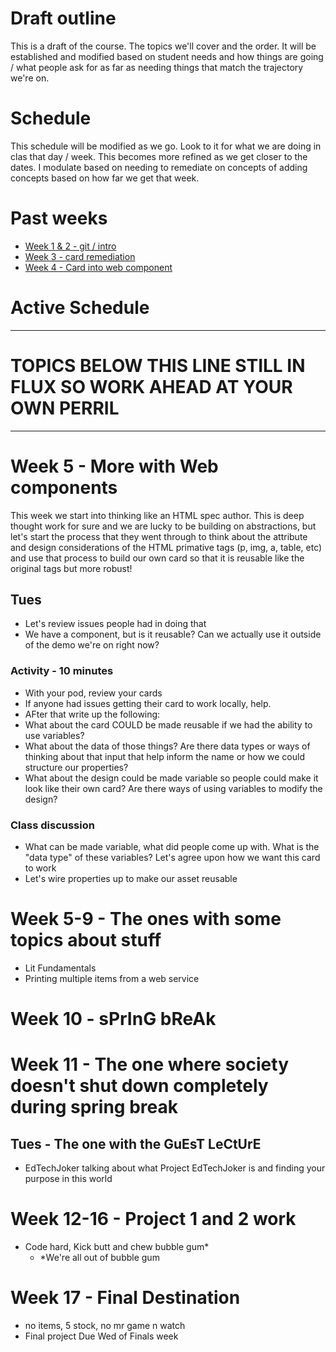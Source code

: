 # Draft outline
This is a draft of the course. The topics we'll cover and the order. It will be established and modified based on student needs and how things are going / what people ask for as far as needing things that match the trajectory we're on.

# Schedule
This schedule will be modified as we go. Look to it for what we are doing in clas that day / week. This becomes more refined as we get closer to the dates. I modulate based on needing to remediate on concepts of adding concepts based on how far we get that week.

# Past weeks
- [Week 1 & 2 - git / intro](sp24/week1-2.md)
- [Week 3 - card remediation](sp24/week3.md)
- [Week 4 - Card into web component](sp24/week4.md)

# Active Schedule

---

# TOPICS BELOW THIS LINE STILL IN FLUX SO WORK AHEAD AT YOUR OWN PERRIL

---

# Week 5 - More with Web components
This week we start into thinking like an HTML spec author. This is deep thought work for sure and we are lucky to be building on abstractions, but let's start the process that they went through to think about the attribute and design considerations of the HTML primative tags (p, img, a, table, etc) and use that process to build our own card so that it is reusable like the original tags but more robust!
## Tues
- Let's review issues people had in doing that
- We have a component, but is it reusable? Can we actually use it outside of the demo we're on right now?

### Activity - 10 minutes
- With your pod, review your cards
- If anyone had issues getting their card to work locally, help.
- AFter that write up the following:
- What about the card COULD be made reusable if we had the ability to use variables?
- What about the data of those things? Are there data types or ways of thinking about that input that help inform the name or how we could structure our properties?
- What about the design could be made variable so people could make it look like their own card? Are there ways of using variables to modify the design?

### Class discussion
- What can be made variable, what did people come up with. What is the "data type" of these variables? Let's agree upon how we want this card to work
- Let's wire properties up to make our asset reusable


# Week 5-9 - The ones with some topics about stuff
- Lit Fundamentals
- Printing multiple items from a web service


# Week 10 - sPrInG bReAk
# Week 11 - The one where society doesn't shut down completely during spring break
## Tues - The one with the GuEsT LeCtUrE
- EdTechJoker talking about what Project EdTechJoker is and finding your purpose in this world

# Week 12-16 - Project 1 and 2 work
- Code hard, Kick butt and chew bubble gum*
  - *We're all out of bubble gum

# Week 17 - Final Destination
- no items, 5 stock, no mr game n watch
- Final project Due Wed of Finals week
